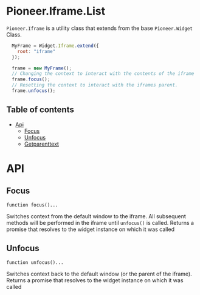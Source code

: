 Pioneer.Iframe.List
===========

`Pioneer.Iframe` is a utility class that extends from the base `Pioneer.Widget` Class.

```js
  MyFrame = Widget.Iframe.extend({
    root: "iframe"
  });

  frame = new MyFrame();
  // Changing the context to interact with the contents of the iframe
  frame.focus();
  // Resetting the context to interact with the iframes parent.
  frame.unfocus();
```

## Table of contents
  * [Api](#api)
    * [Focus](#focus)
    * [Unfocus](#unfocus)
    * [Getparenttext](#getParentText)

# API

## Focus

  `function focus()...`

  Switches context from the default window to the iframe. All subsequent methods will be performed in the iframe until `unfocus()` is called.
  Returns a promise that resolves to the widget instance on which it was called

## Unfocus

  `function unfocus()...`

  Switches context back to the default window (or the parent of the iframe).
  Returns a promise that resolves to the widget instance on which it was called
